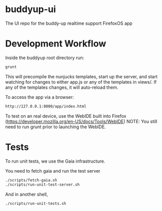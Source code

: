 buddyup-ui
==========

The UI repo for the buddy-up realtime support FirefoxOS app

# Development Workflow

Inside the buddyup root directory run:

```bash
grunt
```

This will precompile the nunjucks templates, start up the server, and start watching
for changes to either app.js or any of the templates in views/. If any of the templates
changes, it will auto-reload them.

To access the app via a browser:

```bash
http://127.0.0.1:8000/app/index.html
```

To test on an real device, use the WebIDE built into Firefox (https://developer.mozilla.org/en-US/docs/Tools/WebIDE)
NOTE: You still need to run grunt prior to launching the WebIDE.

# Tests
To run unit tests, we use the Gaia infrastructure.

You need to fetch gaia and run the test server
```bash
./scripts/fetch-gaia.sh
./scripts/run-unit-test-server.sh
```

And in another shell,
```bash
./scripts/run-unit-tests.sh
```

